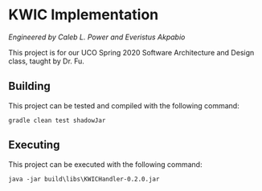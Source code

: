 # KWIC Implementation

*Engineered by Caleb L. Power and Everistus Akpabio*

This project is for our UCO Spring 2020 Software Architecture and Design class, taught by Dr. Fu.

## Building

This project can be tested and compiled with the following command:

`gradle clean test shadowJar`

## Executing

This project can be executed with the following command:

`java -jar build\libs\KWICHandler-0.2.0.jar`
